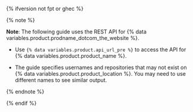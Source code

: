 {% ifversion not fpt or ghec %}

{% note %}

**Note**: The following guide uses the REST API for {% data variables.product.prodname_dotcom_the_website %}.

- Use <code>{% data variables.product.api_url_pre %}</code> to access the API for {% data variables.product.product_name %}. 

- The guide specifies usernames and repositories that may not exist on {% data variables.product.product_location %}. You may need to use different names to see similar output.

{% endnote %}

{% endif %}
